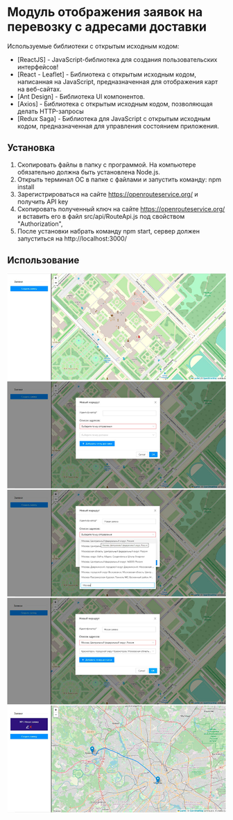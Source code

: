 # Модуль отображения заявок на перевозку с адресами доставки

Используемые библиотеки с открытым исходным кодом:

- [ReactJS] - JavaScript-библиотека для создания пользовательских интерфейсов!
- [React - Leaflet] - Библиотека с открытым исходным кодом, написанная на JavaScript, предназначенная для отображения карт на веб-сайтах.
- [Ant Design] - Библиотека UI компонентов.
- [Axios] - Библиотека с открытым исходным кодом, позволяющая делать HTTP-запросы
- [Redux Saga] - Библиотека для JavaScript с открытым исходным кодом, предназначенная для управления состоянием приложения.

## Установка

1. Скопировать файлы в папку с программой. На компьютере обязательно должна быть установлена Node.js.
2. Открыть терминал ОС в папке с файлами и запустить команду: npm install
3. Зарегистрироваться на сайте https://openrouteservice.org/ и получить API key
4. Скопировать полученный ключ на сайте https://openrouteservice.org/ и вставить его в файл src/api/RouteApi.js под свойством "Authorization",
5. После установки набрать команду npm start, сервер должен запуститься на http://localhost:3000/

## Использование

![screen1](screen1.jpg)
![screen2](screen2.jpg)
![screen3](screen3.jpg)
![screen4](screen4.jpg)
![screen5](screen5.jpg)
